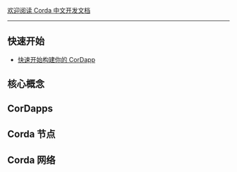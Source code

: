 [欢迎阅读 Corda 中文开发文档](README.md)

---

## 快速开始

* [快速开始构建你的 CorDapp](quickstart/getting-set-up.md)

## 核心概念

## CorDapps

## Corda 节点

## Corda 网络

